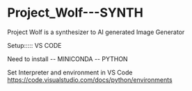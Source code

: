 # Project_Wolf---SYNTH
Project Wolf is a synthesizer to AI generated Image Generator 


Setup::::: VS CODE

Need to install 
 -- MINICONDA
 -- PYTHON


 Set Interpreter and environment in VS Code 
 https://code.visualstudio.com/docs/python/environments
 